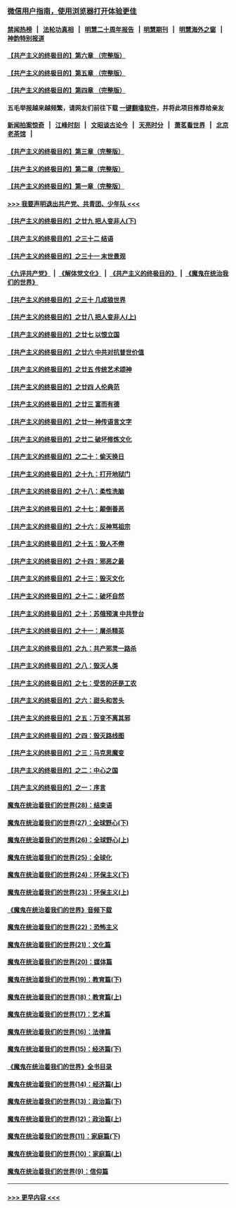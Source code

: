 ### [微信用户指南，使用浏览器打开体验更佳](https://github.com/gfw-breaker/banned-news1/blob/master/indexes/wechat-guide.md?t=0)
#### [禁闻热榜](热点新闻.md?t=0)  &nbsp;&nbsp;|&nbsp;&nbsp; [法轮功真相](https://github.com/gfw-breaker/truth/blob/master/README.md?t=0) &nbsp;&nbsp;|&nbsp;&nbsp; [明慧二十周年报告](https://github.com/gfw-breaker/mh-reports/blob/master/README.md?t=0) &nbsp;&nbsp;|&nbsp;&nbsp;[明慧期刊](https://github.com/gfw-breaker/mh-qikan) &nbsp;&nbsp;|&nbsp;&nbsp; [明慧海外之窗](https://github.com/gfw-breaker/mh-news/blob/master/README.md?t=0) &nbsp;&nbsp;|&nbsp;&nbsp; [神韵特别报道](https://github.com/gfw-breaker/mh-news/blob/master/shenyun.md?t=0)
#### [【共产主义的终极目的】第六章 （完整版）](../pages/nsc422/n11428913.md?t=02041344) 
#### [【共产主义的终极目的】第五章 （完整版）](../pages/nsc422/n11428912.md?t=02041344) 
#### [【共产主义的终极目的】第四章 （完整版）](../pages/nsc422/n11428907.md?t=02041344) 
#### 五毛举报越来越频繁，请网友们前往下载 [一键翻墙软件](https://github.com/gfw-breaker/ssr-accounts)，并将此项目推荐给亲友
#### [新闻拍案惊奇](https://github.com/gfw-breaker/banned-news1/blob/master/pages/link4.md) &nbsp;&nbsp;|&nbsp;&nbsp; [江峰时刻](https://github.com/gfw-breaker/banned-news1/blob/master/pages/link4.md) &nbsp;&nbsp;|&nbsp;&nbsp; [文昭谈古论今](https://github.com/gfw-breaker/banned-news1/blob/master/pages/link4.md) &nbsp;&nbsp;|&nbsp;&nbsp; [天亮时分](https://github.com/gfw-breaker/banned-news1/blob/master/pages/link4.md) &nbsp;&nbsp;|&nbsp;&nbsp; [萧茗看世界](https://github.com/gfw-breaker/banned-news1/blob/master/pages/link4.md) &nbsp;&nbsp;|&nbsp;&nbsp; [北京老茶馆](https://github.com/gfw-breaker/banned-news1/blob/master/pages/link4.md) &nbsp;&nbsp;|&nbsp;&nbsp; 
#### [【共产主义的终极目的】第三章（完整版）](../pages/nsc422/n11428848.md?t=02041344) 
#### [【共产主义的终极目的】第二章（完整版）](../pages/nsc422/n11428831.md?t=02041344) 
#### [【共产主义的终极目的】第一章（完整版）](../pages/nsc422/n11417651.md?t=02041344) 
#### [>>> 我要声明退出共产党、共青团、少年队 <<<](https://github.com/begood0513/goodnews/blob/master/quit/letter.md) 
#### [【共产主义的终极目的】之廿九 把人变非人(下)](../pages/nsc422/n11344140.md?t=02041344) 
#### [【共产主义的终极目的】之三十二 结语](../pages/nsc422/n11360535.md?t=02041344) 
#### [【共产主义的终极目的】之三十一 末世景观](../pages/nsc422/n11351129.md?t=02041344) 
#### [《九评共产党》](https://github.com/begood0513/9ping.md/blob/master/README.md) &nbsp;|&nbsp; [《解体党文化》](../../../../jtdwh.md/blob/master/README.md)  &nbsp;|&nbsp; [《共产主义的终极目的》](../../../../gczydzjmd.md/blob/master/README.md) &nbsp;|&nbsp; [《魔鬼在统治我们的世界》](../../../../mgztzwmdsj.md/blob/master/README.md) 
#### [【共产主义的终极目的】之三十 几成狼世界](../pages/nsc422/n11348280.md?t=02041344) 
#### [【共产主义的终极目的】之廿八 把人变非人(上)](../pages/nsc422/n11340492.md?t=02041344) 
#### [【共产主义的终极目的】之廿七 以恨立国](../pages/nsc422/n11336944.md?t=02041344) 
#### [【共产主义的终极目的】之廿六 中共对抗普世价值](../pages/nsc422/n11324785.md?t=02041344) 
#### [【共产主义的终极目的】之廿五 传统艺术颂神](../pages/nsc422/n11296396.md?t=02041344) 
#### [【共产主义的终极目的】之廿四 人伦典范](../pages/nsc422/n11296397.md?t=02041344) 
#### [【共产主义的终极目的】之廿三 富而有德](../pages/nsc422/n11283598.md?t=02041344) 
#### [【共产主义的终极目的】之廿一 神传语言文字](../pages/nsc422/n11263265.md?t=02041344) 
#### [【共产主义的终极目的】之廿二 破坏修炼文化](../pages/nsc422/n11245728.md?t=02041344) 
#### [【共产主义的终极目的】之二十：偷天换日](../pages/nsc422/n11238846.md?t=02041344) 
#### [【共产主义的终极目的】之十九：打开地狱门](../pages/nsc422/n11206376.md?t=02041344) 
#### [【共产主义的终极目的】之十八：柔性洗脑](../pages/nsc422/n11199994.md?t=02041344) 
#### [【共产主义的终极目的】之十七：颠倒善恶](../pages/nsc422/n11179782.md?t=02041344) 
#### [【共产主义的终极目的】之十六：反神骂祖宗](../pages/nsc422/n11166798.md?t=02041344) 
#### [【共产主义的终极目的】之十五：毁人不倦](../pages/nsc422/n11166792.md?t=02041344) 
#### [【共产主义的终极目的】之十四：邪恶之最](../pages/nsc422/n11150249.md?t=02041344) 
#### [【共产主义的终极目的】之十三：毁灭文化](../pages/nsc422/n11135227.md?t=02041344) 
#### [【共产主义的终极目的】之十二：破坏自然](../pages/nsc422/n11135214.md?t=02041344) 
#### [【共产主义的终极目的】之十：苏俄预演 中共登台](../pages/nsc422/n11118424.md?t=02041344) 
#### [【共产主义的终极目的】之十一：屠杀精英](../pages/nsc422/n11118442.md?t=02041344) 
#### [【共产主义的终极目的】之九：共产邪灵一路杀](../pages/nsc422/n11114139.md?t=02041344) 
#### [【共产主义的终极目的】之八：毁灭人类](../pages/nsc422/n11108503.md?t=02041344) 
#### [【共产主义的终极目的】之七：受苦的还是工农](../pages/nsc422/n11101809.md?t=02041344) 
#### [【共产主义的终极目的】之六：甜头和苦头](../pages/nsc422/n11096971.md?t=02041344) 
#### [【共产主义的终极目的】之五：万变不离其邪](../pages/nsc422/n11091285.md?t=02041344) 
#### [【共产主义的终极目的】之四：毁灭路线图](../pages/nsc422/n11086284.md?t=02041344) 
#### [【共产主义的终极目的】之三：马克思魔变](../pages/nsc422/n11061941.md?t=02041344) 
#### [【共产主义的终极目的】之二：中心之国](../pages/nsc422/n11047728.md?t=02041344) 
#### [【共产主义的终极目的】之一：序言](../pages/nsc422/n11086077.md?t=02041344) 
#### [魔鬼在统治着我们的世界(28)：结束语](../pages/nsc422/n10936246.md?t=02041344) 
#### [魔鬼在统治着我们的世界(27)：全球野心(下)](../pages/nsc422/n10928319.md?t=02041344) 
#### [魔鬼在统治着我们的世界(26)：全球野心(上)](../pages/nsc422/n10900318.md?t=02041344) 
#### [魔鬼在统治着我们的世界(25)：全球化](../pages/nsc422/n10788205.md?t=02041344) 
#### [魔鬼在统治着我们的世界(24)：环保主义(下)](../pages/nsc422/n10695307.md?t=02041344) 
#### [魔鬼在统治着我们的世界(23)：环保主义(上)](../pages/nsc422/n10688613.md?t=02041344) 
#### [《魔鬼在统治着我们的世界》音频下载](../pages/nsc422/n10635553.md?t=02041344) 
#### [魔鬼在统治着我们的世界(22)：恐怖主义](../pages/nsc422/n10614727.md?t=02041344) 
#### [魔鬼在统治着我们的世界(21)：文化篇](../pages/nsc422/n10597706.md?t=02041344) 
#### [魔鬼在统治着我们的世界(20)：媒体篇](../pages/nsc422/n10586579.md?t=02041344) 
#### [魔鬼在统治着我们的世界(19)：教育篇(下)](../pages/nsc422/n10564808.md?t=02041344) 
#### [魔鬼在统治着我们的世界(18)：教育篇(上)](../pages/nsc422/n10526970.md?t=02041344) 
#### [魔鬼在统治着我们的世界(17)：艺术篇](../pages/nsc422/n10499093.md?t=02041344) 
#### [魔鬼在统治着我们的世界(16)：法律篇](../pages/nsc422/n10485969.md?t=02041344) 
#### [魔鬼在统治着我们的世界(15)：经济篇(下)](../pages/nsc422/n10469975.md?t=02041344) 
#### [《魔鬼在统治着我们的世界》全书目录](../pages/nsc422/n10464261.md?t=02041344) 
#### [魔鬼在统治着我们的世界(14)：经济篇(上)](../pages/nsc422/n10457370.md?t=02041344) 
#### [魔鬼在统治着我们的世界(13)：政治篇(下)](../pages/nsc422/n10448270.md?t=02041344) 
#### [魔鬼在统治着我们的世界(12)：政治篇(上)](../pages/nsc422/n10444576.md?t=02041344) 
#### [魔鬼在统治着我们的世界(11)：家庭篇(下)](../pages/nsc422/n10440961.md?t=02041344) 
#### [魔鬼在统治着我们的世界(10)：家庭篇(上)](../pages/nsc422/n10435448.md?t=02041344) 
#### [魔鬼在统治着我们的世界(9)：信仰篇](../pages/nsc422/n10432159.md?t=02041344) 

----
#### [ >>> 更早内容 <<< ](../indexes/nsc422-earlier.md)
